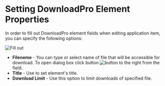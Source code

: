 # Setting DownloadPro Element Properties

In order to fill out DownloadPro element fields when editing application item, you can specify the following options:

![Fill out](/images/fillout.png)

* **Fileneme** - You can type or select name of file that will be accessible for download. To open dialog box click button ![button](/images/dlgbox-1.png) to the right from the field.
* **Title** - Use to set element's title.
* **Download Limit** - Use this option to limit downloads of specified file.
